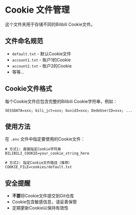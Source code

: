 # Cookie 文件管理

这个文件夹用于存储不同的Bilibili Cookie文件。

## 文件命名规范

- `default.txt` - 默认Cookie文件
- `account1.txt` - 账户1的Cookie
- `account2.txt` - 账户2的Cookie
- 等等...

## Cookie文件格式

每个Cookie文件应包含完整的Bilibili Cookie字符串，例如：

```
SESSDATA=xxx; bili_jct=xxx; buvid3=xxx; DedeUserID=xxx; ...
```

## 使用方法

在 `.env` 文件中指定要使用的Cookie文件：

```env
# 方式1: 直接指定Cookie字符串
BILIBILI_COOKIE=your_cookie_string_here

# 方式2: 指定Cookie文件路径（推荐）
COOKIE_FILE=cookies/default.txt
```

## 安全提醒

- **不要**将Cookie文件提交到Git仓库
- Cookie包含敏感信息，请妥善保管
- 定期更新Cookie以保持有效性
